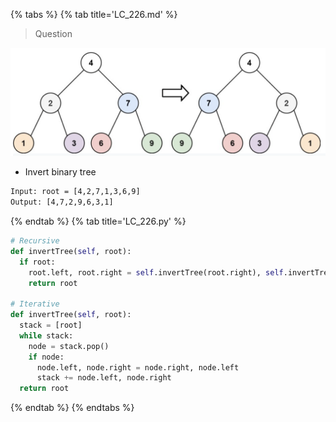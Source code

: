 {% tabs %}
{% tab title='LC_226.md' %}

> Question

![LC_226](images/20210420_152901.png)

* Invert binary tree

```txt
Input: root = [4,2,7,1,3,6,9]
Output: [4,7,2,9,6,3,1]
```

{% endtab %}
{% tab title='LC_226.py' %}

```py
# Recursive
def invertTree(self, root):
  if root:
    root.left, root.right = self.invertTree(root.right), self.invertTree(root.left)
    return root

# Iterative
def invertTree(self, root):
  stack = [root]
  while stack:
    node = stack.pop()
    if node:
      node.left, node.right = node.right, node.left
      stack += node.left, node.right
  return root
```

{% endtab %}
{% endtabs %}

